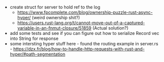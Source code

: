 - create struct for server to hold ref to the log
  - https://www.fpcomplete.com/blog/ownership-puzzle-rust-async-hyper/ (weird ownership shit?)
  - https://users.rust-lang.org/t/cannot-move-out-of-a-captured-variable-in-an-fnmut-closure/51859 (Actual solution?)
- add some tests and see if you can figure out how to serialize Record vec<u8> into String for response
- some intersting hyper stuff here - found the routing example in server.rs - https://dzx.fr/blog/how-to-handle-http-requests-with-rust-and-hyper/#path-segmentation

